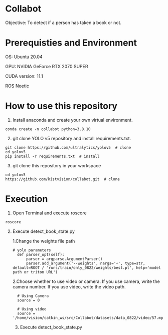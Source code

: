 # Collabot
Objective: To detect if a person has taken a book or not. 

# Prerequisties and Environment
OS: Ubuntu 20.04

GPU: NVIDIA GeForce RTX 2070 SUPER

CUDA version: 11.1

ROS Noetic

# How to use this repository
1. Install anaconda and create your own virtual environment.
````
conda create -n collabot python=3.8.10
````

2. git clone YOLO v5 repository and install requirements.txt.
````
git clone https://github.com/ultralytics/yolov5  # clone
cd yolov5
pip install -r requirements.txt  # install
````

3. git clone this repository in your workspace
````
cd yolov5
https://github.com/kistvision/collabot.git  # clone
````

# Execution
1. Open Terminal and execute roscore
````
roscore
````

2. Execute detect_book_state.py
   
   1.Change the weights file path    
     ````  
     # yolo parameters
       def parser_opt(self):
           parser = argparse.ArgumentParser()
           parser.add_argument('--weights', nargs='+', type=str, default=ROOT / 'runs/train/only_0822/weights/best.pt', help='model path or triton URL')     
     ````
   2.Choose whether to use video or camera. If you use camera, write the camera number. If you use video, write the video path. 
     ````
       # Using Camera
       source = 0
     
       # Using video
       source = '/home/vision/catkin_ws/src/Collabot/datasets/data_0822/video/57.mp4'
     ````
     
   3. Execute detect_book_state.py 
